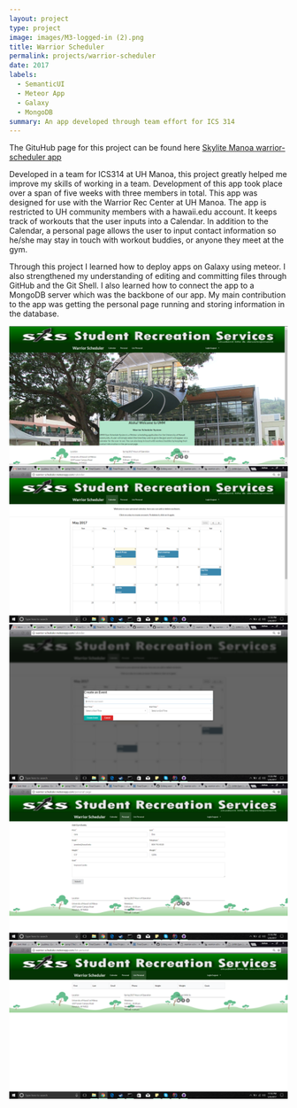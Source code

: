```yaml
---
layout: project
type: project
image: images/M3-logged-in (2).png
title: Warrior Scheduler
permalink: projects/warrior-scheduler
date: 2017
labels:
  - SemanticUI
  - Meteor App
  - Galaxy
  - MongoDB
summary: An app developed through team effort for ICS 314
---
```


The GituHub page for this project can be found here [Skylite Manoa warrior-scheduler app](https://github.com/skylite-manoa/warrior-scheduler)

Developed in a team for ICS314 at UH Manoa, this project greatly helped me improve my skills of working in a team. Development of this app took place over a span of five weeks with three members in total. This app was designed for use with the Warrior Rec Center at UH Manoa. The app is restricted to UH community members with a hawaii.edu account. It keeps track of workouts that the user inputs into a Calendar. In addition to the Calendar, a personal page allows the user to input contact information so he/she may stay in touch with workout buddies, or anyone they meet at the gym. 

Through this project I learned how to deploy apps on Galaxy using meteor. I also strengthened my understanding of editing and committing files through GitHub and the Git Shell. I also learned how to connect the app to a MongoDB server which was the backbone of our app. My main contribution to the app was getting the personal page running and storing information in the database.

<div class="ui small rounded images">
  <img class="ui image" src="../images/M3-logged-in.png">
</div>

<div class="ui small rounded images">
  <img class="ui image" src="../images/M3-Calendar.png">
</div>

<div class="ui small rounded images">
  <img class="ui image" src="../images/M3-Add-Event.png">
</div>

<div class="ui small rounded images">
  <img class="ui image" src="../images/M3-Personal.png">
</div>

<div class="ui small rounded images">
  <img class="ui image" src="../images/M3-List-Personal.png">
</div>
